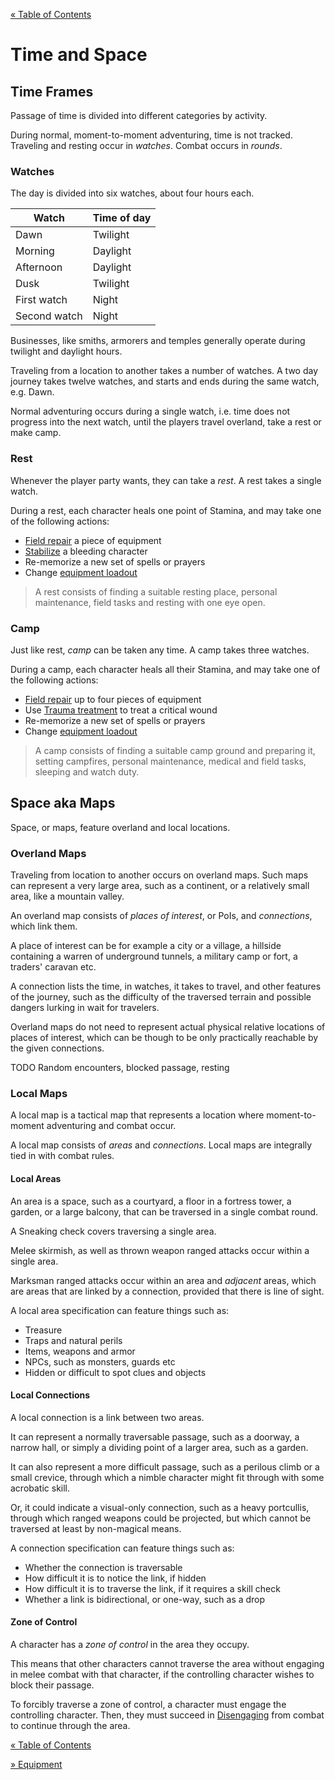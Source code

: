 [&laquo; Table of Contents](..)

# Time and Space

## Time Frames

Passage of time is divided into different categories by activity.

During normal, moment-to-moment adventuring, time is not tracked. Traveling and resting occur in *watches*. Combat occurs in *rounds*.

### Watches

The day is divided into six watches, about four hours each.

| Watch | Time of day |
|-|-|
| Dawn | Twilight |
| Morning | Daylight |
| Afternoon | Daylight |
| Dusk | Twilight |
| First watch | Night |
| Second watch | Night |

Businesses, like smiths, armorers and temples generally operate during twilight and daylight hours.

Traveling from a location to another takes a number of watches. A two day journey takes twelve watches, and starts and ends during the same watch, e.g. Dawn.

Normal adventuring occurs during a single watch, i.e. time does not progress into the next watch, until the players travel overland, take a rest or make camp.

### Rest

Whenever the player party wants, they can take a *rest*. A rest takes a single watch.

During a rest, each character heals one point of Stamina, and may take one of the following actions:

- [Field repair](characters#list-of-skills) a piece of equipment
- [Stabilize](characters#list-of-skills) a bleeding character
- Re-memorize a new set of spells or prayers
- Change [equipment loadout](equipment#equipment-slots)

> A rest consists of finding a suitable resting place, personal maintenance, field tasks and resting with one eye open.

### Camp

Just like rest, *camp* can be taken any time. A camp takes three watches.

During a camp, each character heals all their Stamina, and may take one of the following actions:

- [Field repair](characters#list-of-skills) up to four pieces of equipment
- Use [Trauma treatment](characters#list-of-skills) to treat a critical wound
- Re-memorize a new set of spells or prayers
- Change [equipment loadout](equipment#equipment-slots)

> A camp consists of finding a suitable camp ground and preparing it, setting campfires, personal maintenance, medical and field tasks, sleeping and watch duty.

## Space aka Maps

Space, or maps, feature overland and local locations.

### Overland Maps

Traveling from location to another occurs on overland maps. Such maps can represent a very large area, such as a continent, or a relatively small area, like a mountain valley.

An overland map consists of *places of interest*, or PoIs, and *connections*, which link them.

A place of interest can be for example a city or a village, a hillside containing a warren of underground tunnels, a military camp or fort, a traders' caravan etc.

A connection lists the time, in watches, it takes to travel, and other features of the journey, such as the difficulty of the traversed terrain and possible dangers lurking in wait for travelers.

Overland maps do not need to represent actual physical relative locations of places of interest, which can be though to be only practically reachable by the given connections.

TODO Random encounters, blocked passage, resting

### Local Maps

A local map is a tactical map that represents a location where moment-to-moment adventuring and combat occur.

A local map consists of *areas* and *connections*. Local maps are integrally tied in with combat rules.

#### Local Areas

An area is a space, such as a courtyard, a floor in a fortress tower, a garden, or a large balcony, that can be traversed in a single combat round.

A Sneaking check covers traversing a single area.

Melee skirmish, as well as thrown weapon ranged attacks occur within a single area.

Marksman ranged attacks occur within an area and *adjacent* areas, which are areas that are linked by a connection, provided that there is line of sight.

A local area specification can feature things such as:

- Treasure
- Traps and natural perils
- Items, weapons and armor
- NPCs, such as monsters, guards etc
- Hidden or difficult to spot clues and objects

#### Local Connections

A local connection is a link between two areas.

It can represent a normally traversable passage, such as a doorway, a narrow hall, or simply a dividing point of a larger area, such as a garden.

It can also represent a more difficult passage, such as a perilous climb or a small crevice, through which a nimble character might fit through with some acrobatic skill.

Or, it could indicate a visual-only connection, such as a heavy portcullis, through which ranged weapons could be projected, but which cannot be traversed at least by non-magical means.

A connection specification can feature things such as:

- Whether the connection is traversable
- How difficult it is to notice the link, if hidden
- How difficult it is to traverse the link, if it requires a skill check
- Whether a link is bidirectional, or one-way, such as a drop

#### Zone of Control

A character has a *zone of control* in the area they occupy.

This means that other characters cannot traverse the area without engaging in melee combat with that character, if the controlling character wishes to block their passage.

To forcibly traverse a zone of control, a character must engage the controlling character. Then, they must succeed in [Disengaging](combat#engagement-and-disengaging) from combat to continue through the area.

[&laquo; Table of Contents](..)

[&raquo; Equipment](equipment)
